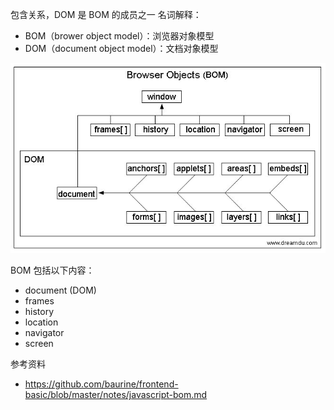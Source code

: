 包含关系，DOM 是 BOM 的成员之一
名词解释：
- BOM（brower object model）：浏览器对象模型
- DOM（document object model）：文档对象模型

![图片](/asset/Pastedimage20240621093711.png)

BOM 包括以下内容：

- document (DOM)
- frames
- history
- location
- navigator
- screen

参考资料
- https://github.com/baurine/frontend-basic/blob/master/notes/javascript-bom.md